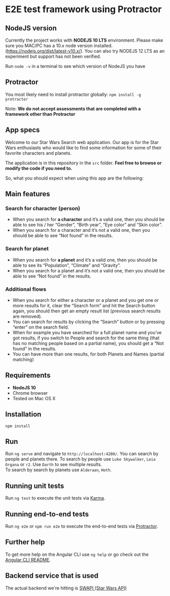# E2E test framework using Protractor

## NodeJS version

Currently the project works with **NODEJS 10 LTS** environment. Please make sure you MAC/PC has a 10.x node version installed. (https://nodejs.org/dist/latest-v10.x/). You can also try NODEJS 12 LTS as an experiment but support has not been verified. 

Run ```node -v``` in a terminal to see which version of NodeJS you have

## Protractor

You most likely need to install protractor globally: ```npm install -g protractor ```

Note: __We do not accept assessments that are completed with a framework other than Protractor__

## App specs

Welcome to our Star Wars Search web application. Our app is for the Star Wars enthusiasts who would like to find some information for some of their favorite characters and planets.

The application is in this repository in the `src` folder. **Feel free to browse or modify the code if you need to.**

So, what you should expect when using this app are the following:

## Main features

### Search for character (person)
*	When you search for **a character** and it’s a valid one, then you should be able to see his / her “Gender”, “Birth year”, “Eye color” and “Skin color”.
*	When you search for a character and it’s not a valid one, then you should be able to see “Not found” in the results.

### Search for planet
*	When you search for **a planet** and it’s a valid one, then you should be able to see its “Population”, “Climate” and “Gravity”.
*	When you search for a planet and it’s not a valid one, then you should be able to see “Not found” in the results.

### Additional flows
*	When you search for either a character or a planet and you get one or more results for it, clear the “Search form” and hit the Search button again, you should then get an empty result list (previous search results are removed).
*	You can search for results by clicking the “Search” button or by pressing “enter” on the search field.
*	When for example you have searched for a full planet name and you’ve got results, if you switch to People and search for the same thing (that has no matching people based on a partial name), you should get a “Not found” in the results.
*	You can have more than one results, for both Planets and Names (partial matching)

## Requirements
* **NodeJS 10**
* Chrome browser
* Tested on Mac OS X

## Installation

```
npm install 
```

## Run

Run `ng serve` and navigate to `http://localhost:4200/`. 
You can search by people and planets there.
To search by people use `Luke Skywalker`, `Leia Organa` or `r2`. Use `Darth` to see multiple results.  
To search by search by planets use `Alderaan`, `Hoth`.
 

## Running unit tests

Run `ng test` to execute the unit tests via [Karma](https://karma-runner.github.io).

## Running end-to-end tests

Run `ng e2e` or `npm run e2e` to execute the end-to-end tests via [Protractor](http://www.protractortest.org/).

## Further help

To get more help on the Angular CLI use `ng help` or go check out the [Angular CLI README](https://github.com/angular/angular-cli/blob/master/README.md).

## Backend service that is used
The actual backend we're hitting is [SWAPI (Star Wars API)](https://swapi.dev/documentation)
